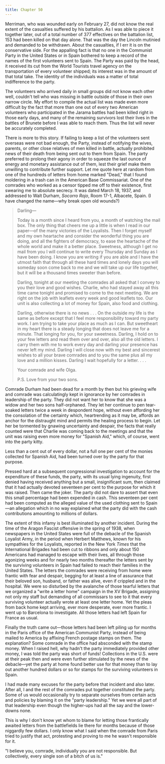 ```yaml
---
title: Chapter 50
---
```


Merriman, who was wounded early on February 27, did not know the real extent of the casualties suffered by his battalion. As I was able to piece it together later, out of a total number of 377 effectives on the battalion list, 153 had been killed on that day alone. That was the day the Lincoln mutinied and demanded to be withdrawn. About the casualties, if I err it is on the conservative side. For the appalling fact is that no one in the Communist Party in the United States or in Spain bothered to keep a record of the names of the first volunteers sent to Spain. The Party was paid by the head, it received its cut from the World Tourists travel agency on the transportation of every volunteer shipped; its interest was in the amount of that total take. The identity of the individuals was a matter of total indifference to the party.

The volunteers who arrived daily in small groups did not know each other well, couldn't tell who was missing in battle outside of those in their own narrow circle. My effort to compile the actual list was made even more difficult by the fact that more than one out of every two American volunteers who participated in the Jarama battles had been killed right in those early days, and many of the remaining survivors lost their lives in the battles of Brunete before I was able to reach them. Thus the list will never be accurately completed.

There is more to this story. If failing to keep a list of the volunteers sent overseas were not bad enough, the Party, instead of notifying the wives, parents, or other close relatives of men killed in battle, actually prohibited news of their death from being sent out to them from Spain. The party preferred to prolong their agony in order to squeeze the last ounce of energy and monetary assistance out of them, lest their grief make them unwilling to contribute further support. Let me quote here at random from one of the hundreds of letters from home marked "Dead," that I found moldering in a trash can in the American Base Commissariat. One of the comrades who worked as a censor tipped me off to their existence, first swearing me to absolute secrecy. It was dated March 18, 1937, and addressed to Walt Durham, <em>Socorro Rojo</em>, Room 17-1, Albacete, Spain. (I have changed the name—why break open old wounds?)

<blockquote markdown=1>
Darling—

Today is a month since I heard from you, a month of watching the mail box. The only thing that cheers me up a little is when I read in our paper—of the many victories of the Loyalists. Then I forget myself and my own heartache and consider the wonderful thing you are doing, and all the fighters of democracy, to ease the heartache of the whole world and make it a better place. Sweetness, although I get no mail from you I will continue to write every Thursday and Sunday as I have been doing. I know you are writing if you are able and I have the utmost faith that through all these hard times and lonely days you will someday soon come back to me and we will take up our life together, but it will be a thousand times sweeter than before.

Darling, tonight at our meeting the comrades all asked that I convey to you their love and good wishes. Charlie, who had stayed away all this time came tonight and promised to come to the next meeting. We are right on the job with leaflets every week and good leaflets too. Our unit is also collecting a lot of money for Spain, also food and clothing.

Darling, otherwise there is no news . . . On the outside my life is the same as before except that I feel more responsibility toward my party work. I am trying to take your place as much as I can. But sweetheart in my heart there is a steady longing that does not leave me for a minute. That longing for you, for your sweetness. Darling, I hold on to your few letters and read them over and over, also all the old letters. I carry them with me to work every day and darling your presence has never left my mind. Darling I will close now with my best and sincerest wishes to all your brave comrades and to you the same plus all my love and a million kisses. Darling I wait hopefully for a letter. . . .

Your comrade and wife
Olga.

P.S. Love from your two sons.
</blockquote>

Comrade Durham had been dead for a month by then but his grieving wife and comrade was calculatingly kept in ignorance by her comrades in leadership of the party. They did not want her to know that she was a widow and her two sons half-orphaned. They let her continue to pen tear-soaked letters twice a week in despondent hope, without even affording her the consolation of the certainty which, heartrending as it may be, affords an anchor for the distraught mind and permits the healing process to begin. Let her be tormented by gnawing uncertainty and despair, the facts that really counted were that Charlie was coming back to the meetings and that the unit was raising even more money for "Spanish Aid," which, of course, went into the party kitty.

Less than a cent out of every dollar, not a full one per cent of the monies collected for Spanish Aid, had been turned over by the party for that purpose.

Pressed hard at a subsequent congressional investigation to account for the expenditure of these funds, the party, with its usual lying ingenuity, first denied having received anything but a small, insignificant sum, then claimed that it had actually devoted seventeen per cent to the purpose for which it was raised. Then came the joker. The party did not dare to assert that even this small percentage had been expended in cash. This seventeen per cent had been computed as the alleged value of the used clothing sent to Spain—an allegation which in no way explained what the party did with the cash contributions amounting to millions of dollars.

The extent of this infamy is best illuminated by another incident. During the time of the Aragon Fascist offensive in the spring of 1938, when newspapers in the United States were full of the debacle of the Spanish Loyalist Army, in the period when Herbert Matthews, known for his sympathies for the Loyalists, reported in the New York <em>Times</em> that the International Brigades had been cut to ribbons and only about 150 Americans had managed to escape with their lives, all through those agonizing weeks and for nearly two months thereafter the letters sent by the surviving volunteers in Spain had failed to reach their families in the United States. The letters the comrades were receiving from home were frantic with fear and despair, begging for at least a line of assurance that their beloved son, husband, or father was alive, even if crippled and in the hospital. We were so disturbed by the avalanche of those tearful letters that we organized a "write a letter home" campaign in the XV Brigade, assigning not only my staff but demanding of all commissars to see to it that every surviving volunteer actually wrote at least one letter home. Yet the pleas from back home kept arriving, ever more desperate, ever more frantic. I went up to Barcelona to investigate. All those letters had left Spain for France as usual.

Finally the truth came out—those letters had been left piling up for months in the Paris office of the American Communist Party, instead of being mailed to America by affixing French postage stamps on them. The explanation? Some comrade in the office had absconded with the stamp money. When I raised hell, why hadn't the party immediately provided other money, I was told the party was short of funds! Collections in the U.S. were at their peak then and were even further stimulated by the news of the debacle—yet the party at home found better use for that money than to lay out another hundred dollars or so for stamps for the surviving volunteers in Spain.

I had made many excuses for the party before that incident and also later. After all, I and the rest of the comrades put together constituted the party. Some of us would occasionally try to separate ourselves from certain acts and policies by blaming it on the "party leadership." Yet we were all part of that leadership even though the higher-ups had all the say and the lower-downs none.

This is why I don't know yet whom to blame for letting those frantically awaited letters from the battlefields lie there for months because of those niggardly few dollars. I only know what I said when the comrade from Paris tried to justify that act, protesting and proving to me he wasn't responsible for it.

"I believe you, comrade, individually you are not responsible. But collectively, every single son of a bitch of us is."

